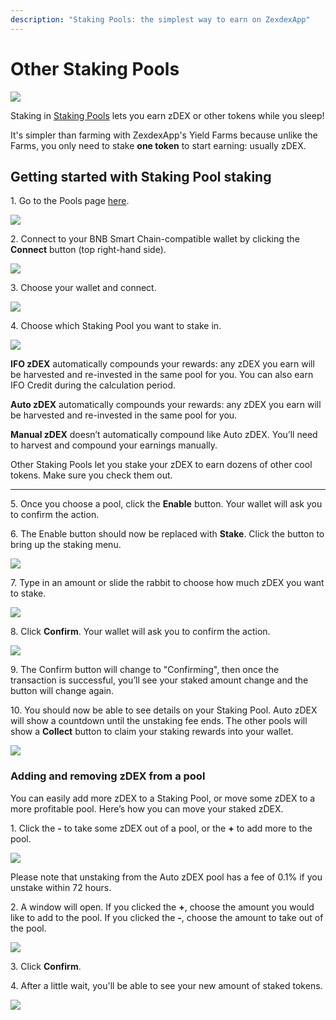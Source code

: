 ```yaml
---
description: "Staking Pools: the simplest way to earn on ZexdexApp"
---
```


# Other Staking Pools

![](../../../.gitbook/images/how-to-staking-pool-staking-header.png)

Staking in [Staking Pools](https://docs.zexdex.app/products/staking-pool) lets you earn zDEX or other tokens while you sleep!

It's simpler than farming with ZexdexApp's Yield Farms because unlike the Farms, you only need to stake **one token** to start earning: usually zDEX.

## **Getting started with Staking Pool staking**

1\. Go to the Pools page [here](https://zexdex.app/pools).

![](<../../../.gitbook/images/1-how-to-stake-in-staking-pool (1) (1) (1) (1) (1) (2).png>)

2\. Connect to your BNB Smart Chain-compatible wallet by clicking the **Connect** button (top right-hand side).

![](<../../../.gitbook/images/2-how-to-stake-in-staking-pool (1) (1) (1) (1) (1) (1).png>)

3\. Choose your wallet and connect.

![](<../../../.gitbook/images/3-how-to-stake-in-staking-pool (1) (1) (1) (1) (2).png>)

4\. Choose which Staking Pool you want to stake in.

![](<../../../.gitbook/images/4-how-to-stake-in-staking-pool (1).png>)

**IFO zDEX** automatically compounds your rewards: any zDEX you earn will be harvested and re-invested in the same pool for you. You can also earn IFO Credit during the calculation period.

**Auto zDEX** automatically compounds your rewards: any zDEX you earn will be harvested and re-invested in the same pool for you.

**Manual zDEX** doesn’t automatically compound like Auto zDEX. You’ll need to harvest and compound your earnings manually.

Other Staking Pools let you stake your zDEX to earn dozens of other cool tokens. Make sure you check them out.

---

5\. Once you choose a pool, click the **Enable** button. Your wallet will ask you to confirm the action.

6\. The Enable button should now be replaced with **Stake**. Click the button to bring up the staking menu.

![](<../../../.gitbook/images/image (22).png>)

7\. Type in an amount or slide the rabbit to choose how much zDEX you want to stake.

![](<../../../.gitbook/images/image (23).png>)

8\. Click **Confirm**. Your wallet will ask you to confirm the action.

![](<../../../.gitbook/images/image (22) (1).png>)

9\. The Confirm button will change to "Confirming", then once the transaction is successful, you’ll see your staked amount change and the button will change again.

10\. You should now be able to see details on your Staking Pool. Auto zDEX will show a countdown until the unstaking fee ends. The other pools will show a **Collect** button to claim your staking rewards into your wallet.

![](<../../../.gitbook/images/image (59) (1).png>)

### **Adding and removing zDEX from a pool**

You can easily add more zDEX to a Staking Pool, or move some zDEX to a more profitable pool. Here’s how you can move your staked zDEX.

1\. Click the **-** to take some zDEX out of a pool, or the **+** to add more to the pool.

![](<../../../.gitbook/images/image (26).png>)

Please note that unstaking from the Auto zDEX pool has a fee of 0.1% if you unstake within 72 hours.

2\. A window will open. If you clicked the **+**, choose the amount you would like to add to the pool. If you clicked the **-**, choose the amount to take out of the pool.

![](<../../../.gitbook/images/image (27).png>)

3\. Click **Confirm**.

4\. After a little wait, you'll be able to see your new amount of staked tokens.

![](<../../../.gitbook/images/image (29).png>)
